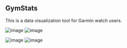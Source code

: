 ## GymStats 

This is a data visualization tool for Garmin watch users.

![image](https://github.com/user-attachments/assets/f7ea715c-ef75-429f-a1a9-6e6c2a145392)
![image](https://github.com/user-attachments/assets/7e92bc3f-26db-400f-a5c0-efe03ae1b53b)


![image](https://github.com/user-attachments/assets/8a185a68-5770-40d3-bf4b-de2337e2545d)
![image](https://github.com/user-attachments/assets/1c35ed7c-d8d5-473d-b091-085fa5cbffd1)
